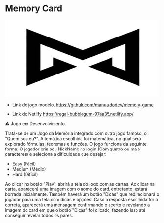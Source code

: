 <h1>Memory Card</h1> 

<img src="images/logo.png" alt="Image" height="250" width="500">


* Link do jogo modelo.
  https://github.com/manualdodev/memory-game

* Link do Netlify
  https://regal-bubblegum-97aa35.netlify.app/

⚠️ Jogo em Desenvolvimento.

Trata-se de um Jogo da Memória integrado com outro jogo famoso, o "Quem sou eu?".
A temática escolhida foi matemática, no qual será explorado fórmulas, teoremas e funções.
O jogo funciona da seguinte forma:
O jogador cria seu NickName no login (Com quatro ou mais caracteres) e seleciona a dificuldade que desejar:
* Easy (Fácil)
* Medium (Médio)
* Hard (Difícil)
  
Ao clicar no botão "Play", abrirá a tela do jogo com as cartas. Ao clicar na carta, aparecerá uma imagem com o nome do card, entretanto, estará borrada inicialmente. Também haverá um botão "Dicas" que redirecionará o jogador para uma tela com dicas e opções. Caso a resposta escolhida for a correta, aparecerá uma mensagem confirmando o acerto e revelando a imagem do card em que o botão "Dicas" foi clicado, fazendo isso até conseguir revelar todos os pares.
